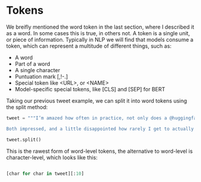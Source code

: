 # Tokens

We breifly mentioned the word token in the last section, where I described it as a word. In some cases this is true, in others not. A token is a single unit, or piece of information. Typically in NLP we will find that models consume a token, which can represent a multitude of different things, such as:

* A word
* Part of a word
* A single character
* Puntuation mark [,!-.]
* Special token like \<URL>, or \<NAME>
* Model-specific special tokens, like [CLS] and [SEP] for BERT

Taking our previous tweet example, we can split it into word tokens using the split method:

```py
tweet = """I’m amazed how often in practice, not only does a @huggingface NLP model solve your problem, but one of their public finetuned checkpoints, is good enough for the job.

Both impressed, and a little disappointed how rarely I get to actually train a model that matters :("""

tweet.split()
```
This is the rawest form of word-level tokens, the alternative to word-level is character-level, which looks like this:

```py

[char for char in tweet][:10]
```
